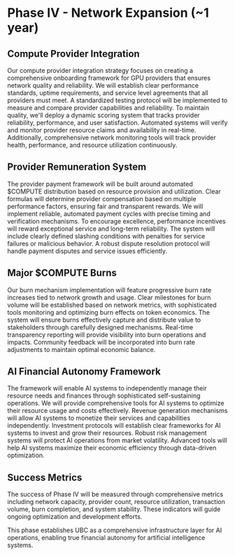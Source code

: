 # Phase IV - Network Expansion (~1 year)

## Compute Provider Integration
Our compute provider integration strategy focuses on creating a comprehensive onboarding framework for GPU providers that ensures network quality and reliability. We will establish clear performance standards, uptime requirements, and service level agreements that all providers must meet. A standardized testing protocol will be implemented to measure and compare provider capabilities and reliability. To maintain quality, we'll deploy a dynamic scoring system that tracks provider reliability, performance, and user satisfaction. Automated systems will verify and monitor provider resource claims and availability in real-time. Additionally, comprehensive network monitoring tools will track provider health, performance, and resource utilization continuously.

## Provider Remuneration System
The provider payment framework will be built around automated $COMPUTE distribution based on resource provision and utilization. Clear formulas will determine provider compensation based on multiple performance factors, ensuring fair and transparent rewards. We will implement reliable, automated payment cycles with precise timing and verification mechanisms. To encourage excellence, performance incentives will reward exceptional service and long-term reliability. The system will include clearly defined slashing conditions with penalties for service failures or malicious behavior. A robust dispute resolution protocol will handle payment disputes and service issues efficiently.

## Major $COMPUTE Burns
Our burn mechanism implementation will feature progressive burn rate increases tied to network growth and usage. Clear milestones for burn volume will be established based on network metrics, with sophisticated tools monitoring and optimizing burn effects on token economics. The system will ensure burns effectively capture and distribute value to stakeholders through carefully designed mechanisms. Real-time transparency reporting will provide visibility into burn operations and impacts. Community feedback will be incorporated into burn rate adjustments to maintain optimal economic balance.

## AI Financial Autonomy Framework
The framework will enable AI systems to independently manage their resource needs and finances through sophisticated self-sustaining operations. We will provide comprehensive tools for AI systems to optimize their resource usage and costs effectively. Revenue generation mechanisms will allow AI systems to monetize their services and capabilities independently. Investment protocols will establish clear frameworks for AI systems to invest and grow their resources. Robust risk management systems will protect AI operations from market volatility. Advanced tools will help AI systems maximize their economic efficiency through data-driven optimization.

## Success Metrics
The success of Phase IV will be measured through comprehensive metrics including network capacity, provider count, resource utilization, transaction volume, burn completion, and system stability. These indicators will guide ongoing optimization and development efforts.

This phase establishes UBC as a comprehensive infrastructure layer for AI operations, enabling true financial autonomy for artificial intelligence systems.
